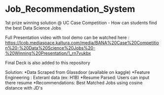 # Job_Recommendation_System
1st prize winning solution @ UC Case Competition - How can students find the best Data Science Jobs



Full Presentation video with tool demo can be watched here : https://lcob.mediaspace.kaltura.com/media/BANA%20Case%20Competition%20-%20Data%20Science%20Jobs%20-%20Winning%20Presentation/1_rn7vukbx


Final Deck is also added to this repository


Solution: 
*Data Scraped from Glassdoor (available on kaggle)
*Feature Engineering : Exteranl data (ex: H1B)
*Resume Parsed: Users can input there resume
*Recommendations: Best Matched Jobs using cosine distance with JD's

